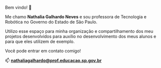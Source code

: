 Bem vindo! 🌷

Me chamo **Nathalia Galhardo Neves** e sou professora de Tecnologia e Robótica no Governo do Estado de São Paulo.

Utilizo esse espaço para minha organização e compartilhamento dos meu projetos desenvolvidos para auxílio no desenvolvimento dos meus alunos e para que eles utilizem de exemplo.

Você pode entrar em contato comigo!

📫 **nathaliagalhardo@prof.educacao.sp.gov.br**
